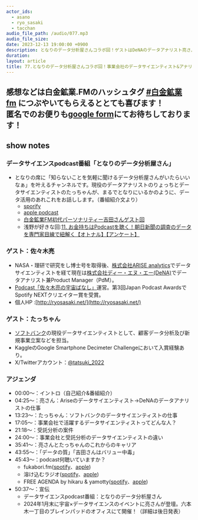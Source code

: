 ```yaml
---
actor_ids:
  - asano
  - ryo_sasaki
  - tacchan
audio_file_path: /audio/077.mp3
audio_file_size: 
date: 2023-12-13 19:00:00 +0900
description: となりのデータ分析屋さんコラボ回！ゲストはDeNAのデータアナリスト亮さんとソフトバンクのデータサイエンティストたっちゃん！
duration: 
layout: article
title: 77.となりのデータ分析屋さんコラボ回！事業会社のデータサイエンティスト&アナリストのキャリアについて(DeNA & ソフトバンク)
---
```

感想などは白金鉱業.FMのハッシュタグ [#白金鉱業fm](https://twitter.com/search?q=%23%E7%99%BD%E9%87%91%E9%89%B1%E6%A5%ADfm&src=typed_query) につぶやいてもらえるととても喜びます！  
匿名でのお便りも[google form](https://forms.gle/pRVNhjrhk8F88T228)にてお待ちしております！  
---

## show notes
### データサイエンスpodcast番組「となりのデータ分析屋さん」
   - となりの席に「知らないことを気軽に聞けるデータ分析屋さんがいたらいいなぁ」を叶えるチャンネルです。現役のデータアナリストのりょっちとデータサイエンティストのたっちゃんが、まるでとなりにいるかのように、データ活用のあれこれをお話しします。（番組紹介文より）
      - [sporify](https://open.spotify.com/show/0Gz5oreIawFvFbvRD13BQU)
      - [apple podcast](https://podcasts.apple.com/tw/podcast/%E3%81%A8%E3%81%AA%E3%82%8A%E3%81%AE%E3%83%87%E3%83%BC%E3%82%BF%E5%88%86%E6%9E%90%E5%B1%8B%E3%81%95%E3%82%93/id1679672794)
      - [白金鉱業FM初代パーソナリティー吉田さんゲスト回](https://podcasts.apple.com/tw/podcast/19-%E3%83%87%E3%83%BC%E3%82%BFpodcast%E3%81%AE%E7%A5%9E%E9%99%8D%E8%87%A8-%E6%B1%82%E3%82%81%E3%82%89%E3%82%8C%E3%82%8B%E3%83%87%E3%83%BC%E3%82%BF%E3%82%B5%E3%82%A4%E3%82%A8%E3%83%B3%E3%82%B9%E4%BA%BA%E6%9D%90%E3%81%AE10%E5%B9%B4%E5%A4%89%E5%8C%96-10x%F0%A0%AE%B7%E7%94%B0%E5%8B%87%E5%A4%AA-%E7%A7%91%E5%AD%A6%E7%B3%BB%E3%83%9D%E3%83%83%E3%83%89%E3%82%AD%E3%83%A3%E3%82%B9%E3%83%88%E3%81%AE%E6%97%A5/id1679672794?i=1000619359924)
      - 浅野が好きな回:[11. お金持ちはPodcastを聴く！朝日新聞の調査のデータを専門家目線で紐解く【オトナル】【アンケート】](https://podcasts.apple.com/tw/podcast/11-%E3%81%8A%E9%87%91%E6%8C%81%E3%81%A1%E3%81%AFpodcast%E3%82%92%E8%81%B4%E3%81%8F-%E6%9C%9D%E6%97%A5%E6%96%B0%E8%81%9E%E3%81%AE%E8%AA%BF%E6%9F%BB%E3%81%AE%E3%83%87%E3%83%BC%E3%82%BF%E3%82%92%E5%B0%82%E9%96%80%E5%AE%B6%E7%9B%AE%E7%B7%9A%E3%81%A7%E7%B4%90%E8%A7%A3%E3%81%8F-%E3%82%AA%E3%83%88%E3%83%8A%E3%83%AB-%E3%82%A2%E3%83%B3%E3%82%B1%E3%83%BC%E3%83%88/id1679672794?i=1000612473165)

### ゲスト：佐々木亮
   - NASA・理研で研究をし博士号を取得後、[株式会社ARISE analytics](https://www.ariseanalytics.com/)でデータサイエンティストを経て現在は[株式会社ディー・エヌ・エー(DeNA)](https://dena.com/jp/)でデータアナリスト兼Product Manager（PdM）。
   - [Podcast「佐々木亮の宇宙ばなし」](https://open.spotify.com/show/1L36EH14fS6dHgpBF58lkW)運営。第3回Japan Podcast AwardsでSpotify NEXTクリエイター賞を受賞。
   - 個人HP :[http://ryosasaki.net/](http://ryosasaki.net/)
### ゲスト：たっちゃん      
   - [ソフトバンク](https://group.softbank/)の現役データサイエンティストとして、顧客データ分析及び新規事業立案などを担当。
   - KaggleのGoogle Smartphone Decimeter Challengeにおいて入賞経験あり。
   - X/Twitterアカウント：[@tatsuki_2022](https://twitter.com/tatsuki_2022)
### アジェンダ
 - 00:00〜：イントロ（自己紹介&番組紹介）
 - 04:25〜：亮さん：Ariseのデータサイエンティスト→DeNAのデータアナリストの仕事
 - 13:23〜：たっちゃん：ソフトバンクのデータサイエンティストの仕事
 - 17:05〜：事業会社で活躍するデータサイエンティストってどんな人？
 - 21:18〜：受託分析の案件
 - 24:00〜：事業会社と受託分析のデータサイエンティストの違い
 - 35:41〜：亮さんとたっちゃんのこれからのキャリア
 - 43:55〜：「データの質」「吉田さんはバリュー中毒」
 - 45:43〜：podcast何聴いていますか？
   - fukabori.fm([spotify](https://open.spotify.com/show/2gEI6bMbrBhXnpi6AVs8qp)、[apple](https://podcasts.apple.com/jp/podcast/fukabori-fm/id1388826609))
   - 溶け込むラジオ([spotify](https://open.spotify.com/show/2cM4nkI88ySjFBUfQK9U74)、[apple](https://podcasts.apple.com/jp/podcast/%E6%BA%B6%E3%81%91%E8%BE%BC%E3%82%80%E3%83%A9%E3%82%B8%E3%82%AA-tokecom-radio/id1696073482?uo=2))
   - FREE AGENDA by hikaru & yamotty([spotify](https://open.spotify.com/show/4PhA1zRUA72OHGPtyImz3Q)、[apple](https://podcasts.apple.com/jp/podcast/free-agenda-by-hikaru-yamotty/id1501550216))
 - 50:37〜：宣伝
   - データサイエンスpodcast番組：となりのデータ分析屋さん
   - 2024年1月末に宇宙×データサイエンスのイベントに亮さんが登壇。六本木一丁目のブレインパッドのオフィスにて開催！（詳細は後日発表）
